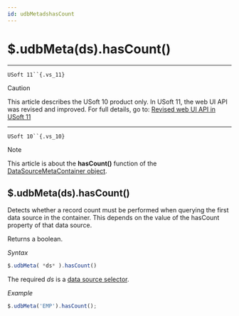 ```yaml
---
id: udbMetadshasCount
---
```


# $.udbMeta(ds).hasCount()



----

`USoft 11``{.vs_11}`

> [!CAUTION]
> This article describes the USoft 10 product only.
> In USoft 11, the web UI API was revised and improved. For full details, go to:
> [Revised web UI API in USoft 11](/docs/Web%20and%20app%20UIs/UDB%20udb/Revised%20web%20UI%20API%20in%20USoft%2011.md)

----

`USoft 10``{.vs_10}`

> [!NOTE]
> This article is about the **hasCount()** function of the [DataSourceMetaContainer object](/docs/Web%20and%20app%20UIs/UDB%20DataSourceMetaContainer).

## **$.udbMeta(ds).hasCount()**

Detects whether a record count must be performed when querying the first data source in the container. This depends on the value of the hasCount property of that data source.

Returns a boolean.

*Syntax*

```js
$.udbMeta( *ds* ).hasCount()
```

The required *ds* is a [data source selector](/docs/Web%20and%20app%20UIs/UDB%20DataSourceMetaContainer/UDB%20DataSourceMetaContainer%20object.md).

*Example*

```js
$.udbMeta('EMP').hasCount();
```

 